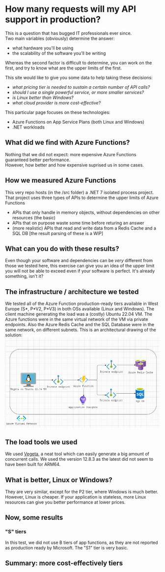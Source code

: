 # How many requests will my API support in production?
This is a question that has bugged IT professionals ever since.  
Two main variables (obviously) determine the answer:
- what hardware you'll be using
- the scalability of the software you'll be writing

Whereas the second factor is difficult to determine, you can work on the first, and try to know what are the upper limits of the first.

This site would like to give you some data to help taking these decisions: 
- _what pricing tier is needed to sustain a certain number of API calls?_
- _should I use a single powerful service, or more smaller services?_
- _is Linux better than Windows_?
- _what cloud provider is more cost-effective_?

This particular page focuses on these technologies:
- Azure Functions on App Service Plans (both Linux and Windows)
- .NET workloads

## What did we find with Azure Functions?
Nothing that we did not expect: more expensive Azure Functions guaranteed better performance.  
However, how better and how expensive suprised us in some cases.

## How we measured Azure Functions
This very repo hosts (in the /src folder) a .NET 7 isolated process project. 
That project uses three types of APIs to determine the upper limits of Azure Functions
- APIs that only handle in memory objects, without dependencies on other resources (the basic)
- APIs that on purpose waste some time before returing an answer
- (more realistic) APIs that read and write data from a Redis Cache and a SQL DB \[the result parsing of these is a WIP]

## What can you do with these results?
Even though your software and dependencies can be _very_ different from those we tested here, this exercise can give you an idea of the upper limit you will not be able to exceed even if your software is perfect. It's already something, isn't it? 

## The infrastructure / architecture we tested
We tested all of the Azure Function production-ready tiers available in West Europe (S\*, P\*V2, P\*V3) in both OSs available (Linux and Windows).
The client machine generating the load was a (costly) Ubuntu 22.04 VM.
The Azure functions were in the same virtual network of the VM via private endpoints.
Also the Azure Redis Cache and the SQL Database were in the same network, on different subnets. This is an architectural drawing of the solution:  
![Architecture of the APIsault solution on Azure](/docs/assets/images/Architecture_ApiSault_Functions_on_Azure.drawio.png)

## The load tools we used
We used <a href="https://github.com/tsenart/vegeta">Vegeta</a>, a neat tool which can easily generate a big amount of concurrent calls. We used the version 12.8.3 as the latest did not seem to have been built for ARM64.

## What is better, Linux or Windows?
They are very similar, except for the P2 tier, where Windows is much better. However, Linux is cheaper. If your application is stateless, more Linux resources can give you better performance at lower prices.

## Now, some results

### "S" tiers
In this test, we did not use B tiers of app functions, as they are not reported as production ready by Microsoft. The "S1" tier is very basic.

## Summary: more cost-effectively tiers

